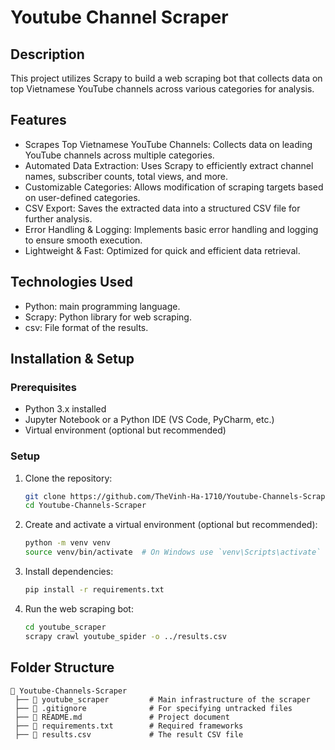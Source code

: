 # Youtube Channel Scraper

## Description

This project utilizes Scrapy to build a web scraping bot that collects data on top Vietnamese YouTube channels across various categories for analysis.

## Features

- Scrapes Top Vietnamese YouTube Channels: Collects data on leading YouTube channels across multiple categories.
- Automated Data Extraction: Uses Scrapy to efficiently extract channel names, subscriber counts, total views, and more.
- Customizable Categories: Allows modification of scraping targets based on user-defined categories.
- CSV Export: Saves the extracted data into a structured CSV file for further analysis.
- Error Handling & Logging: Implements basic error handling and logging to ensure smooth execution.
- Lightweight & Fast: Optimized for quick and efficient data retrieval.

## Technologies Used

- Python: main programming language.
- Scrapy: Python library for web scraping.
- csv: File format of the results.

## Installation & Setup

### Prerequisites

- Python 3.x installed
- Jupyter Notebook or a Python IDE (VS Code, PyCharm, etc.)
- Virtual environment (optional but recommended)

### Setup

1. Clone the repository:

   ```sh
   git clone https://github.com/TheVinh-Ha-1710/Youtube-Channels-Scraper.git
   cd Youtube-Channels-Scraper
   ```

2. Create and activate a virtual environment (optional but recommended):

   ```sh
   python -m venv venv
   source venv/bin/activate  # On Windows use `venv\Scripts\activate`
   ```

3. Install dependencies:

   ```sh
   pip install -r requirements.txt
   ```

4. Run the web scraping bot:

   ```sh
   cd youtube_scraper
   scrapy crawl youtube_spider -o ../results.csv
   ```

## Folder Structure

```
📂 Youtube-Channels-Scraper
 ├── 📂 youtube_scraper         # Main infrastructure of the scraper
 ├── 📜 .gitignore              # For specifying untracked files
 ├── 📜 README.md               # Project document
 ├── 📜 requirements.txt        # Required frameworks
 ├── 📜 results.csv             # The result CSV file
```
